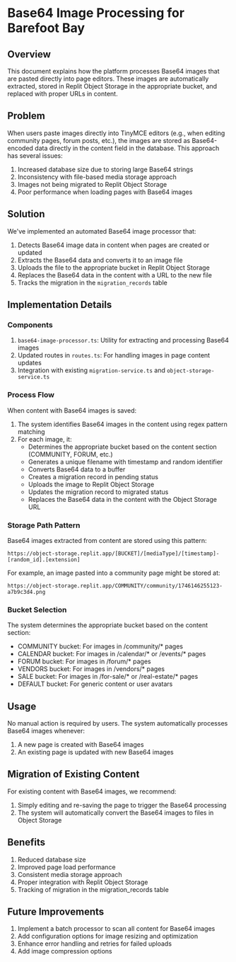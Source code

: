 # Base64 Image Processing for Barefoot Bay

## Overview

This document explains how the platform processes Base64 images that are pasted directly into page editors. These images are automatically extracted, stored in Replit Object Storage in the appropriate bucket, and replaced with proper URLs in content.

## Problem

When users paste images directly into TinyMCE editors (e.g., when editing community pages, forum posts, etc.), the images are stored as Base64-encoded data directly in the content field in the database. This approach has several issues:

1. Increased database size due to storing large Base64 strings
2. Inconsistency with file-based media storage approach
3. Images not being migrated to Replit Object Storage
4. Poor performance when loading pages with Base64 images

## Solution

We've implemented an automated Base64 image processor that:

1. Detects Base64 image data in content when pages are created or updated
2. Extracts the Base64 data and converts it to an image file
3. Uploads the file to the appropriate bucket in Replit Object Storage
4. Replaces the Base64 data in the content with a URL to the new file
5. Tracks the migration in the `migration_records` table

## Implementation Details

### Components

1. `base64-image-processor.ts`: Utility for extracting and processing Base64 images
2. Updated routes in `routes.ts`: For handling images in page content updates
3. Integration with existing `migration-service.ts` and `object-storage-service.ts`

### Process Flow

When content with Base64 images is saved:

1. The system identifies Base64 images in the content using regex pattern matching
2. For each image, it:
   - Determines the appropriate bucket based on the content section (COMMUNITY, FORUM, etc.)
   - Generates a unique filename with timestamp and random identifier
   - Converts Base64 data to a buffer
   - Creates a migration record in pending status
   - Uploads the image to Replit Object Storage
   - Updates the migration record to migrated status
   - Replaces the Base64 data in the content with the Object Storage URL

### Storage Path Pattern

Base64 images extracted from content are stored using this pattern:

```
https://object-storage.replit.app/[BUCKET]/[mediaType]/[timestamp]-[random_id].[extension]
```

For example, an image pasted into a community page might be stored at:
```
https://object-storage.replit.app/COMMUNITY/community/1746146255123-a7b9c3d4.png
```

### Bucket Selection

The system determines the appropriate bucket based on the content section:

- COMMUNITY bucket: For images in /community/* pages
- CALENDAR bucket: For images in /calendar/* or /events/* pages
- FORUM bucket: For images in /forum/* pages
- VENDORS bucket: For images in /vendors/* pages
- SALE bucket: For images in /for-sale/* or /real-estate/* pages
- DEFAULT bucket: For generic content or user avatars

## Usage

No manual action is required by users. The system automatically processes Base64 images whenever:

1. A new page is created with Base64 images
2. An existing page is updated with new Base64 images

## Migration of Existing Content

For existing content with Base64 images, we recommend:

1. Simply editing and re-saving the page to trigger the Base64 processing
2. The system will automatically convert the Base64 images to files in Object Storage

## Benefits

1. Reduced database size
2. Improved page load performance
3. Consistent media storage approach
4. Proper integration with Replit Object Storage
5. Tracking of migration in the migration_records table

## Future Improvements

1. Implement a batch processor to scan all content for Base64 images
2. Add configuration options for image resizing and optimization
3. Enhance error handling and retries for failed uploads
4. Add image compression options